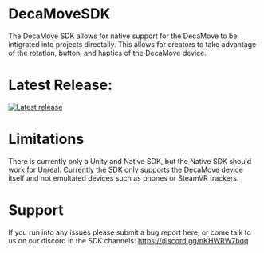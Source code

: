 # DecaMoveSDK

The DecaMove SDK allows for native support for the DecaMove to be intigrated into projects directally. This allows for creators to take advantage of the rotation, button, and haptics of the DecaMove device.

# Latest Release:
<a href="https://github.com/MegadodoGames/DecaMoveSDK/releases/tag/1.0.0">   
  <img src="https://img.shields.io/github/v/release/MegadodoGames/DecaMoveSDK" alt= "Latest release"/>
</a>

# Limitations
There is currently only a Unity and Native SDK, but the Native SDK should work for Unreal.
Currently the SDK only supports the DecaMove device itself and not emultated devices such as phones or SteamVR trackers.

# Support
If you run into any issues please submit a bug report here, or come talk to us on our discord in the SDK channels: https://discord.gg/nKHWRW7bqq

